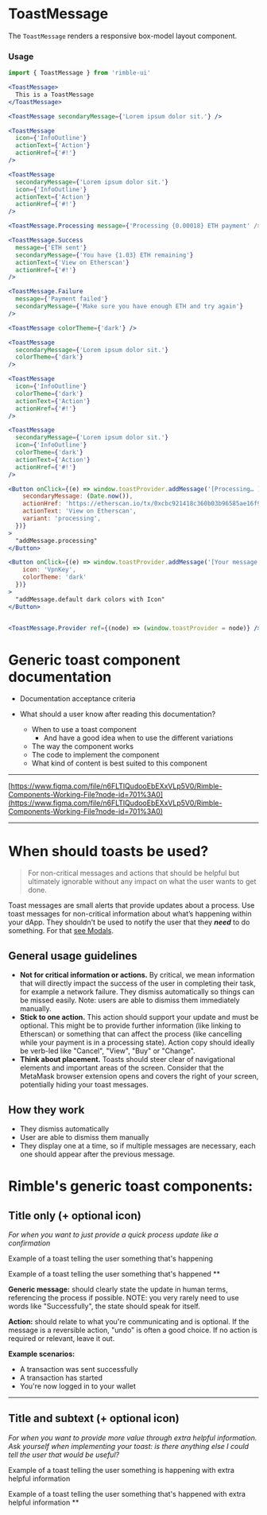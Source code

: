 # ToastMessage
The `ToastMessage` renders a responsive box-model layout component.

<!-- STORY -->

### Usage
```jsx
import { ToastMessage } from 'rimble-ui'
```

<!-- component example here -->
```jsx
<ToastMessage>
  This is a ToastMessage
</ToastMessage>

<ToastMessage secondaryMessage={'Lorem ipsum dolor sit.'} />

<ToastMessage
  icon={'InfoOutline'}
  actionText={'Action'}
  actionHref={'#!'}
/>

<ToastMessage
  secondaryMessage={'Lorem ipsum dolor sit.'}
  icon={'InfoOutline'}
  actionText={'Action'}
  actionHref={'#!'}
/>

<ToastMessage.Processing message={'Processing {0.00018} ETH payment' />

<ToastMessage.Success
  message={'ETH sent'}
  secondaryMessage={'You have {1.03} ETH remaining'}
  actionText={'View on Etherscan'}
  actionHref={'#!'}
/>

<ToastMessage.Failure
  message={'Payment failed'}
  secondaryMessage={'Make sure you have enough ETH and try again'}
/>

<ToastMessage colorTheme={'dark'} />

<ToastMessage
  secondaryMessage={'Lorem ipsum dolor sit.'}
  colorTheme={'dark'}
/>

<ToastMessage
  icon={'InfoOutline'}
  colorTheme={'dark'}
  actionText={'Action'}
  actionHref={'#!'}
/>

<ToastMessage
  secondaryMessage={'Lorem ipsum dolor sit.'}
  icon={'InfoOutline'}
  colorTheme={'dark'}
  actionText={'Action'}
  actionHref={'#!'}
/>

<Button onClick={(e) => window.toastProvider.addMessage('[Processing… ]', {
    secondaryMessage: (Date.now()),
    actionHref: 'https://etherscan.io/tx/0xcbc921418c360b03b96585ae16f906cbd48c8d6c2cc7b82c6db430390a9fcfed',
    actionText: 'View on Etherscan',
    variant: 'processing',
  })}
>
  "addMessage.processing"
</Button>

<Button onClick={(e) => window.toastProvider.addMessage('[Your message here… ]', {
    icon: 'VpnKey',
    colorTheme: 'dark'
  })}
>
  "addMessage.default dark colors with Icon"
</Button>


<ToastMessage.Provider ref={(node) => (window.toastProvider = node)} />
```

# Generic toast component documentation

- Documentation acceptance criteria

- What should a user know after reading this documentation?
    - When to use a toast component
        - And have a good idea when to use the different variations
    - The way the component works
    - The code to implement the component
    - What kind of content is best suited to this component

---

[https://www.figma.com/file/n6FLTlQudooEbEXxVLp5V0/Rimble-Components-Working-File?node-id=701%3A0](https://www.figma.com/file/n6FLTlQudooEbEXxVLp5V0/Rimble-Components-Working-File?node-id=701%3A0)

---

# **When should toasts be used?**

> For non-critical messages and actions that should be helpful but ultimately ignorable without any impact on what the user wants to get done.

Toast messages are small alerts that provide updates about a process. Use toast messages for non-critical information about what’s happening within your dApp. They shouldn't be used to notify the user that they ***need*** to do something. For that [see Modals](#).

## General usage guidelines

- **Not for critical information or actions.** By critical, we mean information that will directly impact the success of the user in completing their task, for example a network failure. They dismiss automatically so things can be missed easily. Note: users are able to dismiss them immediately manually.
- **Stick to one action.** This action should support your update and must be optional. This might be to provide further information (like linking to Etherscan) or something that can affect the process (like cancelling while your payment is in a processing state). Action copy should ideally be verb-led like "Cancel", "View", "Buy" or "Change".
- **Think about placement.** Toasts should steer clear of navigational elements and important areas of the screen. Consider that the MetaMask browser extension opens and covers the right of your screen, potentially hiding your toast messages.

## How they work

- They dismiss automatically
- User are able to dismiss them manually
- They display one at a time, so if multiple messages are necessary, each one should appear after the previous message.

# Rimble's generic toast components:

## Title only (+ optional icon)

*For when you want to just provide a quick process update like a confirmation*

Example of a toast telling the user something that's happening

Example of a toast telling the user something that's happened
**

**Generic message:** should clearly state the update in human terms, referencing the process if possible. NOTE: you very rarely need to use words like "Successfully", the state should speak for itself.

**Action:** should relate to what you're communicating and is optional. If the message is a reversible action, "undo" is often a good choice. If no action is required or relevant, leave it out.

**Example scenarios:**

- A transaction was sent successfully
- A transaction has started
- You're now logged in to your wallet

---

## Title and subtext (+ optional icon)

*For when you want to provide more value through extra helpful information. Ask yourself when implementing your toast: is there anything else I could tell the user that would be useful?*

Example of a toast telling the user something is happening with extra helpful information

Example of a toast telling the user something that's happened with extra helpful information
**
